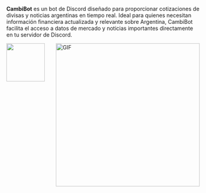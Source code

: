 
**CambiBot** es un bot de Discord diseñado para proporcionar cotizaciones de divisas y noticias argentinas en tiempo real. Ideal para quienes necesitan información financiera actualizada y relevante sobre Argentina, CambiBot facilita el acceso a datos de mercado y noticias importantes directamente en tu servidor de Discord.

<img align="right" width="375" alt="GIF" src="https://github.com/vimalverma558/vimalverma558/blob/v2/img/dino.gif" />
  <img src="https://discord.rovelstars.com/assets/img/bot/logo.svg" height='100px' width='100px' />


